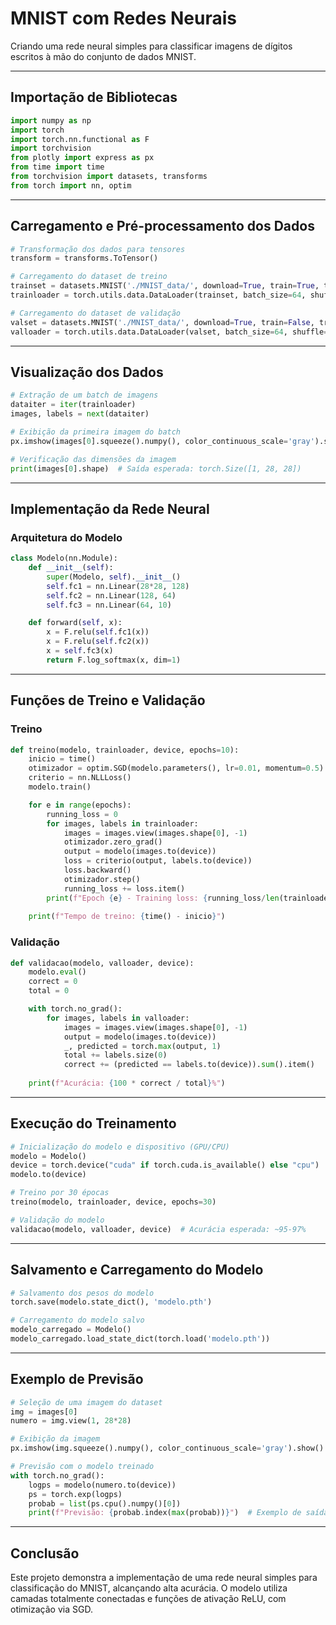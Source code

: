 # MNIST com Redes Neurais

Criando uma rede neural simples para classificar imagens de dígitos escritos à mão do conjunto de dados MNIST.

---

## Importação de Bibliotecas

```python
import numpy as np
import torch
import torch.nn.functional as F
import torchvision
from plotly import express as px
from time import time
from torchvision import datasets, transforms
from torch import nn, optim
```

---

## Carregamento e Pré-processamento dos Dados

```python
# Transformação dos dados para tensores
transform = transforms.ToTensor()

# Carregamento do dataset de treino
trainset = datasets.MNIST('./MNIST_data/', download=True, train=True, transform=transform)
trainloader = torch.utils.data.DataLoader(trainset, batch_size=64, shuffle=True)

# Carregamento do dataset de validação
valset = datasets.MNIST('./MNIST_data/', download=True, train=False, transform=transform)
valloader = torch.utils.data.DataLoader(valset, batch_size=64, shuffle=True)
```

---

## Visualização dos Dados

```python
# Extração de um batch de imagens
dataiter = iter(trainloader)
images, labels = next(dataiter)

# Exibição da primeira imagem do batch
px.imshow(images[0].squeeze().numpy(), color_continuous_scale='gray').show()

# Verificação das dimensões da imagem
print(images[0].shape)  # Saída esperada: torch.Size([1, 28, 28])
```

---

## Implementação da Rede Neural

### Arquitetura do Modelo
```python
class Modelo(nn.Module):
    def __init__(self):
        super(Modelo, self).__init__()
        self.fc1 = nn.Linear(28*28, 128)
        self.fc2 = nn.Linear(128, 64)
        self.fc3 = nn.Linear(64, 10)

    def forward(self, x):
        x = F.relu(self.fc1(x))
        x = F.relu(self.fc2(x))
        x = self.fc3(x)
        return F.log_softmax(x, dim=1)
```

---

## Funções de Treino e Validação

### Treino
```python
def treino(modelo, trainloader, device, epochs=10):
    inicio = time()
    otimizador = optim.SGD(modelo.parameters(), lr=0.01, momentum=0.5)
    criterio = nn.NLLLoss()
    modelo.train()

    for e in range(epochs):
        running_loss = 0
        for images, labels in trainloader:
            images = images.view(images.shape[0], -1)
            otimizador.zero_grad()
            output = modelo(images.to(device))
            loss = criterio(output, labels.to(device))
            loss.backward()
            otimizador.step()
            running_loss += loss.item()
        print(f"Epoch {e} - Training loss: {running_loss/len(trainloader)}")
    
    print(f"Tempo de treino: {time() - inicio}")
```

### Validação
```python
def validacao(modelo, valloader, device):
    modelo.eval()
    correct = 0
    total = 0

    with torch.no_grad():
        for images, labels in valloader:
            images = images.view(images.shape[0], -1)
            output = modelo(images.to(device))
            _, predicted = torch.max(output, 1)
            total += labels.size(0)
            correct += (predicted == labels.to(device)).sum().item()
    
    print(f"Acurácia: {100 * correct / total}%")
```

---

## Execução do Treinamento

```python
# Inicialização do modelo e dispositivo (GPU/CPU)
modelo = Modelo()
device = torch.device("cuda" if torch.cuda.is_available() else "cpu")
modelo.to(device)

# Treino por 30 épocas
treino(modelo, trainloader, device, epochs=30)

# Validação do modelo
validacao(modelo, valloader, device)  # Acurácia esperada: ~95-97%
```

---

## Salvamento e Carregamento do Modelo

```python
# Salvamento dos pesos do modelo
torch.save(modelo.state_dict(), 'modelo.pth')

# Carregamento do modelo salvo
modelo_carregado = Modelo()
modelo_carregado.load_state_dict(torch.load('modelo.pth'))
```

---

## Exemplo de Previsão

```python
# Seleção de uma imagem do dataset
img = images[0]
numero = img.view(1, 28*28)

# Exibição da imagem
px.imshow(img.squeeze().numpy(), color_continuous_scale='gray').show()

# Previsão com o modelo treinado
with torch.no_grad():
    logps = modelo(numero.to(device))
    ps = torch.exp(logps)
    probab = list(ps.cpu().numpy()[0])
    print(f"Previsão: {probab.index(max(probab))}")  # Exemplo de saída: "Previsão: 5"
```

---

## Conclusão
Este projeto demonstra a implementação de uma rede neural simples para classificação do MNIST, alcançando alta acurácia. O modelo utiliza camadas totalmente conectadas e funções de ativação ReLU, com otimização via SGD.